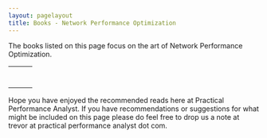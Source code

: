 ```yaml
---
layout: pagelayout
title: Books - Network Performance Optimization
---
```


The books listed on this page focus on the art of Network Performance Optimization. 

<table>
<tr>
<td>

</td>
<td>

</td>
<td>

</td>
</tr>

<tr>
<td>

</td>
<td>

</td>
<td>

</td>
</tr>

<tr>
<td>

</td>
<td>

</td>
<td>

</td>
</tr>

<tr>
<td>

</td>
<td>

</td>
<td>

</td>
</tr>


<tr>
<td>

</td>
<td>

</td>
<td>

</td>
</tr>

<tr>
<td>

</td>
<td>

</td>
<td>

</td>
</tr>

<tr>
<td>

</td>
<td>

</td>
<td>

</td>
</tr>


</table>


Hope you have enjoyed the recommended reads here at Practical Performance Analyst. If you have recommendations or suggestions for what might be included on this page please do feel free to drop us a note at trevor at practical performance analyst dot com.
